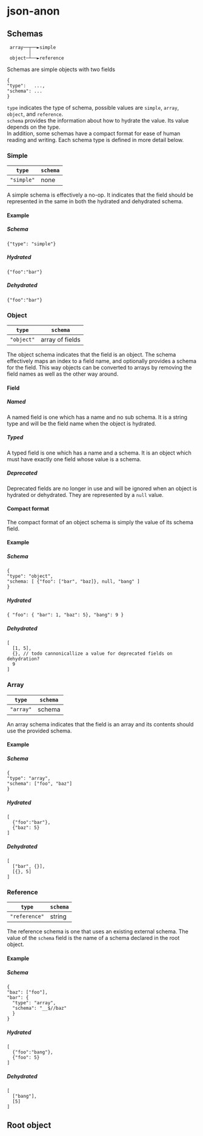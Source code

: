 # json-anon

## Schemas

```
 array──┬──►simple
        │
 object─┴──►reference
```

Schemas are simple objects with two fields

```
{
"type":   ...,
"schema": ...
}
```

`type` indicates the type of schema, possible values are `simple`, `array`, `object`, and `reference`.  
`schema` provides the information about how to hydrate the value. Its value depends on the type.  
In addition, some schemas have a compact format for ease of human reading and writing. 
Each schema type is defined in more detail below.

### Simple

| `type`     | `schema` |
| ---------- | -------- |
| `"simple"` | none     |

A simple schema is effectively a no-op. It indicates that the field should be represented in the same in both the hydrated and dehydrated schema.

#### Example

##### Schema
`{"type": "simple"}`
##### Hydrated
`{"foo":"bar"}`
##### Dehydrated
`{"foo":"bar"}`

### Object

| `type`     | `schema` |
| ---------- | -------- |
| `"object"` | array of fields |

The object schema indicates that the field is an object. The schema effectively maps an index to a field name, and optionally provides a schema for the field. This way objects can be converted to arrays by removing the field names as well as the other way around.

#### Field

##### Named

A named field is one which has a name and no sub schema. It is a string type and will be the field name when the object is hydrated.

##### Typed

A typed field is one which has a name and a schema. It is an object which must have exactly one field whose value is a schema.

##### Deprecated

Deprecated fields are no longer in use and will be ignored when an object is hydrated or dehydrated. They are represented by a `null` value.

#### Compact format

The compact format of an object schema is simply the value of its schema field.

#### Example

##### Schema
```
{
"type": "object",
"schema: [ {"foo": ["bar", "baz]}, null, "bang" ]
}
```
##### Hydrated
`{
"foo": { "bar": 1, "baz": 5},
"bang": 9
}`
##### Dehydrated

```
[
  [1, 5],
  {}, // todo cannonicallize a value for deprecated fields on dehydration?
  9
]
```

### Array

| `type`     | `schema` |
| ---------- | -------- |
| `"array"`  | schema   |

An array schema indicates that the field is an array and its contents should use the provided schema.

#### Example

##### Schema
```
{
"type": "array",
"schema": ["foo", "baz"]
}
```
##### Hydrated
```
[
  {"foo":"bar"}, 
  {"baz": 5}
]
```
##### Dehydrated
```
[
  ["bar", {}],
  [{}, 5]
]
```

### Reference

| `type`     | `schema` |
| ---------- | -------- |
| `"reference"` | string |

The reference schema is one that uses an existing external schema. The value of the `schema` field is the name of a schema declared in the root object.

#### Example

##### Schema
```
{
"baz": ["foo"],
"bar": {
  "type": "array",
  "schema": "__$//baz"
  }
}
```
##### Hydrated
```
[
  {"foo":"bang"}, 
  {"foo": 5}
]
```
##### Dehydrated
```
[
  ["bang"],
  [5]
]
```

## Root object
